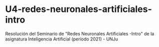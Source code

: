 # U4-redes-neuronales-artificiales-intro
Resolución del Seminario de "Redes Neuronales Artificiales -Intro" de la asignatura Inteligencia Artificial (período 2021) - UNJu
